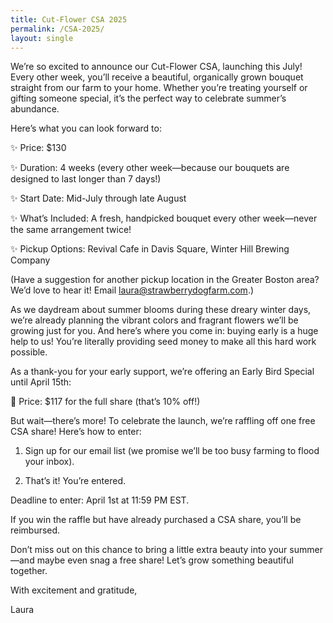 ```yaml
---
title: Cut-Flower CSA 2025
permalink: /CSA-2025/
layout: single
---
```



We’re so excited to announce our Cut-Flower CSA, launching this July! Every other week, you’ll receive a beautiful, organically grown bouquet straight from our farm to your home. Whether you’re treating yourself or gifting someone special, it’s the perfect way to celebrate summer’s abundance.

Here’s what you can look forward to:

✨ Price: $130

✨ Duration: 4 weeks (every other week—because our bouquets are designed to last longer than 7 days!)

✨ Start Date: Mid-July through late August

✨ What’s Included: A fresh, handpicked bouquet every other week—never the same arrangement twice!

✨ Pickup Options: Revival Cafe in Davis Square, Winter Hill Brewing Company

(Have a suggestion for another pickup location in the Greater Boston area? We’d love to hear it! Email laura@strawberrydogfarm.com.)

As we daydream about summer blooms during these dreary winter days, we’re already planning the vibrant colors and fragrant flowers we’ll be growing just for you. And here’s where you come in: buying early is a huge help to us! You’re literally providing seed money to make all this hard work possible.

As a thank-you for your early support, we’re offering an Early Bird Special until April 15th:

🌻 Price: $117 for the full share (that’s 10% off!)

But wait—there’s more! To celebrate the launch, we’re raffling off one free CSA share! Here’s how to enter:

1. Sign up for our email list (we promise we’ll be too busy farming to flood your inbox).

2. That’s it! You’re entered.


Deadline to enter: April 1st at 11:59 PM EST.

If you win the raffle but have already purchased a CSA share, you’ll be reimbursed.

Don’t miss out on this chance to bring a little extra beauty into your summer—and maybe even snag a free share! Let’s grow something beautiful together.

With excitement and gratitude,

Laura
